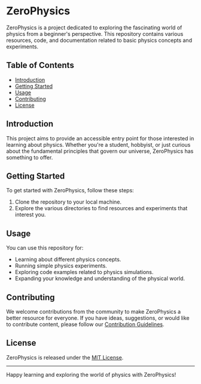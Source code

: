 
# ZeroPhysics

ZeroPhysics is a project dedicated to exploring the fascinating world of physics from a beginner's perspective. This repository contains various resources, code, and documentation related to basic physics concepts and experiments.

## Table of Contents

- [Introduction](#introduction)
- [Getting Started](#getting-started)
- [Usage](#usage)
- [Contributing](#contributing)
- [License](#license)

## Introduction

This project aims to provide an accessible entry point for those interested in learning about physics. Whether you're a student, hobbyist, or just curious about the fundamental principles that govern our universe, ZeroPhysics has something to offer.

## Getting Started

To get started with ZeroPhysics, follow these steps:

1. Clone the repository to your local machine.
2. Explore the various directories to find resources and experiments that interest you.

## Usage

You can use this repository for:

- Learning about different physics concepts.
- Running simple physics experiments.
- Exploring code examples related to physics simulations.
- Expanding your knowledge and understanding of the physical world.

## Contributing

We welcome contributions from the community to make ZeroPhysics a better resource for everyone. If you have ideas, suggestions, or would like to contribute content, please follow our [Contribution Guidelines](CONTRIBUTING.md).

## License

ZeroPhysics is released under the [MIT License](LICENSE).

---

Happy learning and exploring the world of physics with ZeroPhysics!
